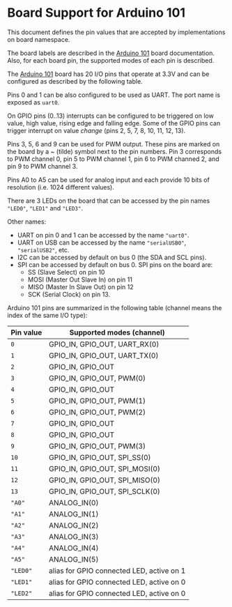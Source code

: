 Board Support for Arduino 101
=============================

This document defines the pin values that are accepted by implementations on board namespace.

The board labels are described in the [Arduino 101](https://www.arduino.cc/en/Main/ArduinoBoard101) board documentation. Also, for each board pin, the supported modes of each pin is described.

The [Arduino 101](https://www.arduino.cc/en/Main/ArduinoBoard101) board has 20 I/O pins that operate at 3.3V and can be configured as described by the following table.

Pins 0 and 1 can be also configured to be used as UART. The port name is exposed as `uart0`.

On GPIO pins (0..13) interrupts can be configured to be triggered on low value, high value, rising edge and falling edge. Some of the GPIO pins can trigger interrupt on value *change* (pins 2, 5, 7, 8, 10, 11, 12, 13).

Pins 3, 5, 6 and 9 can be used for PWM output. These pins are marked on the board by a ~ (tilde) symbol next to the pin numbers. Pin 3 corresponds to PWM channel 0, pin 5 to PWM channel 1, pin 6 to PWM channed 2, and pin 9 to PWM channel 3.

Pins A0 to A5 can be used for analog input and each provide 10 bits of resolution (i.e. 1024 different values).

There are 3 LEDs on the board that can be accessed by the pin names `"LED0"`, `"LED1"` and `"LED3"`.

Other names:
- UART on pin 0 and 1 can be accessed by the name `"uart0"`.
- UART on USB can be accessed by the name `"serialUSB0"`, `"serialUSB2"`, etc.
- I2C can be accessed by default on bus 0 (the SDA and SCL pins).
- SPI can be accessed by default on bus 0. SPI pins on the board are:
  * SS (Slave Select) on pin 10
  * MOSI  (Master Out Slave In) on pin 11
  * MISO (Master In Slave Out) on pin 12
  * SCK (Serial Clock) on pin 13.

Arduino 101 pins are summarized in the following table (channel means the index of the same I/O type):

|Pin value |Supported modes (channel)       |
| ---      | ---                            |
| `0`      | GPIO_IN, GPIO_OUT, UART_RX(0)  |
| `1`      | GPIO_IN, GPIO_OUT, UART_TX(0)  |
| `2`      | GPIO_IN, GPIO_OUT              |
| `3`      | GPIO_IN, GPIO_OUT, PWM(0)      |
| `4`      | GPIO_IN, GPIO_OUT              |
| `5`      | GPIO_IN, GPIO_OUT, PWM(1)      |
| `6`      | GPIO_IN, GPIO_OUT, PWM(2)      |
| `7`      | GPIO_IN, GPIO_OUT              |
| `8`      | GPIO_IN, GPIO_OUT              |
| `9`      | GPIO_IN, GPIO_OUT, PWM(3)      |
| `10`     | GPIO_IN, GPIO_OUT, SPI_SS(0)   |
| `11`     | GPIO_IN, GPIO_OUT, SPI_MOSI(0) |
| `12`     | GPIO_IN, GPIO_OUT, SPI_MISO(0) |
| `13`     | GPIO_IN, GPIO_OUT, SPI_SCLK(0) |
| `"A0"`   | ANALOG_IN(0)                   |
| `"A1"`   | ANALOG_IN(1)                   |
| `"A2"`   | ANALOG_IN(2)                   |
| `"A3"`   | ANALOG_IN(3)                   |
| `"A4"`   | ANALOG_IN(4)                   |
| `"A5"`   | ANALOG_IN(5)                   |
| `"LED0"` | alias for GPIO connected LED, active on 1    |
| `"LED1"` | alias for GPIO connected LED, active on 0    |
| `"LED2"` | alias for GPIO connected LED, active on 0    |
